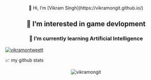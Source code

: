 <p align="center">👋 Hi, I’m [Vikram Singh](https://vikramongit.github.io/)</p>
<h2 align="center">👀 I’m interested in game devlopment</h2>
<h3 align="center">🌱 I’m currently learning Artificial Intelligence</h3>


<p align="left"> <a href="https://twitter.com/vikramontweett" target="blank"><img src="https://img.shields.io/twitter/follow/vikramontweett?logo=twitter&style=for-the-badge" alt="vikramontweett" /></a> </p>




📈 my github stats

<p align="center"> <img src="https://github-readme-stats.vercel.app/api?username=vikramongit&show_icons=true&theme=gotham" alt="vikramongit" />
